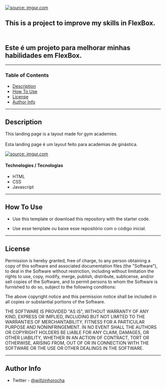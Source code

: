 <a href="https://imgur.com/yLwuYoZ"><img src="https://i.imgur.com/yLwuYoZ.png" title="source: imgur.com" /></a>

## This is a project to improve my skills in FlexBox. <br /> <br />

## Este é um projeto para melhorar minhas habilidades em FlexBox.

---

### Table of Contents

- [Description](#description)
- [How To Use](#how-to-use)
- [License](#license)
- [Author Info](#author-info)

---

## Description

This landing page is a layout made for gym academies. <br /> <br />
Esta landing page é um layout feito para academias de ginástica.

<a href="https://imgur.com/O2UK8ag"><img src="https://i.imgur.com/O2UK8ag.png" title="source: imgur.com" /></a>

#### Technologies / Tecnologias

- HTML
- CSS
- Javascript

---

## How To Use

- Use this template or download this repository with the starter code.

- Use esse template ou baixe esse repositório com o código inicial.

---

## License

Permission is hereby granted, free of charge, to any person obtaining a copy
of this software and associated documentation files (the "Software"), to deal
in the Software without restriction, including without limitation the rights
to use, copy, modify, merge, publish, distribute, sublicense, and/or sell
copies of the Software, and to permit persons to whom the Software is
furnished to do so, subject to the following conditions:

The above copyright notice and this permission notice shall be included in all
copies or substantial portions of the Software.

THE SOFTWARE IS PROVIDED "AS IS", WITHOUT WARRANTY OF ANY KIND, EXPRESS OR
IMPLIED, INCLUDING BUT NOT LIMITED TO THE WARRANTIES OF MERCHANTABILITY,
FITNESS FOR A PARTICULAR PURPOSE AND NONINFRINGEMENT. IN NO EVENT SHALL THE
AUTHORS OR COPYRIGHT HOLDERS BE LIABLE FOR ANY CLAIM, DAMAGES, OR OTHER
LIABILITY, WHETHER IN AN ACTION OF CONTRACT, TORT OR OTHERWISE, ARISING FROM,
OUT OF OR IN CONNECTION WITH THE SOFTWARE OR THE USE OR OTHER DEALINGS IN THE
SOFTWARE.

---

## Author Info

- Twitter - [@willzinhorocha](https://twitter.com/willzinhorochak)
